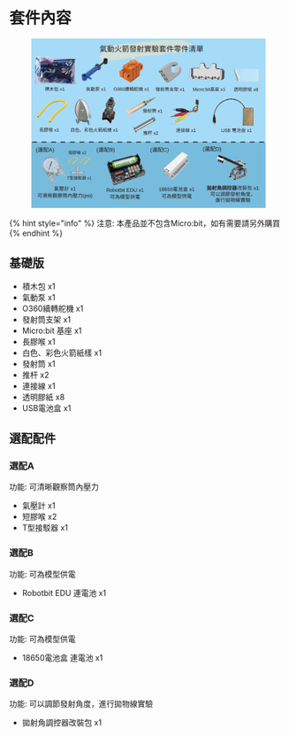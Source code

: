 # 套件內容

<figure><img src="../../.gitbook/assets/氣動火箭發射實驗套件cover sheet (5).png" alt=""><figcaption></figcaption></figure>

{% hint style="info" %}
注意: 本產品並不包含Micro:bit，如有需要請另外購買
{% endhint %}

## 基礎版

* 積木包 x1
* 氣動泵 x1
* O360續轉舵機 x1
* 發射筒支架 x1
* Micro:bit 基座 x1
* 長膠喉 x1
* 白色、彩色火箭紙樣 x1
* 發射筒 x1
* 推杆 x2
* 連接線 x1
* 透明膠紙 x8
* USB電池盒 x1

## 選配配件

### 選配A

功能: 可清晰觀察筒內壓力

* 氣壓計 x1
* 短膠喉 x2
* T型接駁器 x1

### 選配B

功能: 可為模型供電

* Robotbit EDU 連電池 x1

### 選配C

功能: 可為模型供電

* 18650電池盒 連電池 x1

### 選配D

功能: 可以調節發射角度，進行拋物線實驗

* 拋射角調控器改裝包 x1
